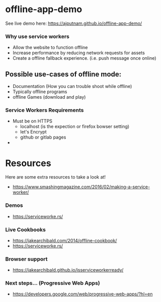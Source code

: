 # offline-app-demo

See live demo here:
https://ajputnam.github.io/offline-app-demo/





### Why use service workers
* Allow the website to function offline
* Increase performance by reducing network requests for assets
* Create a offline fallback experience. (i.e. push message once online)


## Possible use-cases of offline mode:
* Documentation (How you can trouble shoot while offline)
* Typically offline programs
* offline Games (download and play)



### Service Workers Requirements
* Must be on HTTPS
  * localhost (is the expection or firefox bowser setting)
  * let's Encrypt
  * github or gitlab pages
*



# Resources
Here are some extra resources to take a look at!

* https://www.smashingmagazine.com/2016/02/making-a-service-worker/

### Demos
* https://serviceworke.rs/

### Live Cookbooks
* https://jakearchibald.com/2014/offline-cookbook/
* https://serviceworke.rs/

### Browser support
* https://jakearchibald.github.io/isserviceworkerready/

### Next steps... (Progressive Web Apps)
* https://developers.google.com/web/progressive-web-apps/?hl=en
